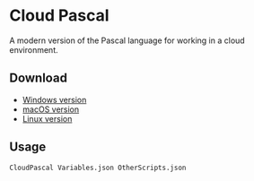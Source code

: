 # Cloud Pascal

A modern version of the Pascal language for working in a cloud environment.

## Download

* [Windows version]()
* [macOS version]()
* [Linux version]()

## Usage

```shell
CloudPascal Variables.json OtherScripts.json
```
